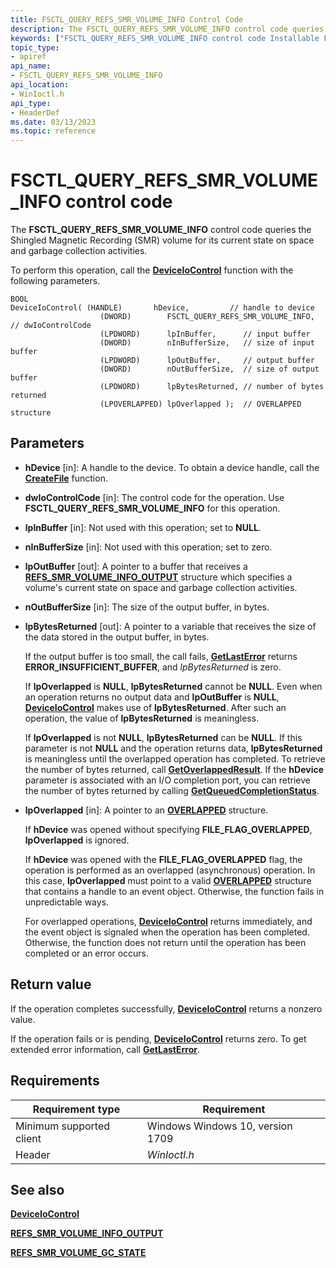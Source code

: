 ```yaml
---
title: FSCTL_QUERY_REFS_SMR_VOLUME_INFO Control Code
description: The FSCTL_QUERY_REFS_SMR_VOLUME_INFO control code queries the Shingled Magnetic Recording (SMR) volume for its current state on space and garbage collection activities.
keywords: ["FSCTL_QUERY_REFS_SMR_VOLUME_INFO control code Installable File System Drivers"]
topic_type:
- apiref
api_name:
- FSCTL_QUERY_REFS_SMR_VOLUME_INFO
api_location:
- WinIoctl.h
api_type:
- HeaderDef
ms.date: 03/13/2023
ms.topic: reference
---
```


# FSCTL_QUERY_REFS_SMR_VOLUME_INFO control code

The **FSCTL_QUERY_REFS_SMR_VOLUME_INFO** control code queries the Shingled Magnetic Recording (SMR) volume for its current state on space and garbage collection activities.

To perform this operation, call the [**DeviceIoControl**](/windows/win32/api/ioapiset/nf-ioapiset-deviceiocontrol) function with the following parameters.

```ManagedCPlusPlus
BOOL 
DeviceIoControl( (HANDLE)       hDevice,         // handle to device
                    (DWORD)        FSCTL_QUERY_REFS_SMR_VOLUME_INFO, // dwIoControlCode
                    (LPDWORD)      lpInBuffer,      // input buffer
                    (DWORD)        nInBufferSize,   // size of input buffer
                    (LPDWORD)      lpOutBuffer,     // output buffer
                    (DWORD)        nOutBufferSize,  // size of output buffer
                    (LPDWORD)      lpBytesReturned, // number of bytes returned
                    (LPOVERLAPPED) lpOverlapped );  // OVERLAPPED structure
```

## Parameters

- **hDevice** [in]: A handle to the device. To obtain a device handle, call the [**CreateFile**](/windows/win32/api/fileapi/nf-fileapi-createfilea) function.

- **dwIoControlCode** [in]: The control code for the operation. Use **FSCTL_QUERY_REFS_SMR_VOLUME_INFO** for this operation.

- **lpInBuffer** [in]: Not used with this operation; set to **NULL**.

- **nInBufferSize** [in]: Not used with this operation; set to zero.

- **lpOutBuffer** [out]: A pointer to a buffer that receives a [**REFS_SMR_VOLUME_INFO_OUTPUT**](/windows-hardware/drivers/ddi/ntifs/ns-ntifs-_refs_smr_volume_info_output) structure which specifies a volume's current state on space and garbage collection activities.

- **nOutBufferSize** [in]: The size of the output buffer, in bytes.

- **lpBytesReturned** [out]: A pointer to a variable that receives the size of the data stored in the output buffer, in bytes.

  If the output buffer is too small, the call fails, [**GetLastError**](/windows/win32/api/errhandlingapi/nf-errhandlingapi-getlasterror) returns **ERROR_INSUFFICIENT_BUFFER**, and *lpBytesReturned* is zero.

  If **lpOverlapped** is **NULL**, **lpBytesReturned** cannot be **NULL**. Even when an operation returns no output data and **lpOutBuffer** is **NULL**, [**DeviceIoControl**](/windows/win32/api/ioapiset/nf-ioapiset-deviceiocontrol) makes use of **lpBytesReturned**. After such an operation, the value of **lpBytesReturned** is meaningless.

  If **lpOverlapped** is not **NULL**, **lpBytesReturned** can be **NULL**. If this parameter is not **NULL** and the operation returns data, **lpBytesReturned** is meaningless until the overlapped operation has completed. To retrieve the number of bytes returned, call [**GetOverlappedResult**](/windows/win32/api/ioapiset/nf-ioapiset-getoverlappedresult). If the **hDevice** parameter is associated with an I/O completion port, you can retrieve the number of bytes returned by calling [**GetQueuedCompletionStatus**](/windows/win32/api/ioapiset/nf-ioapiset-getqueuedcompletionstatus).

- **lpOverlapped** [in]: A pointer to an [**OVERLAPPED**](/windows/win32/api/minwinbase/ns-minwinbase-overlapped) structure.

  If **hDevice** was opened without specifying **FILE_FLAG_OVERLAPPED**, **lpOverlapped** is ignored.

  If **hDevice** was opened with the **FILE_FLAG_OVERLAPPED** flag, the operation is performed as an overlapped (asynchronous) operation. In this case, **lpOverlapped** must point to a valid [**OVERLAPPED**](/windows/win32/api/minwinbase/ns-minwinbase-overlapped) structure that contains a handle to an event object. Otherwise, the function fails in unpredictable ways.

  For overlapped operations, [**DeviceIoControl**](/windows/win32/api/ioapiset/nf-ioapiset-deviceiocontrol) returns immediately, and the event object is signaled when the operation has been completed. Otherwise, the function does not return until the operation has been completed or an error occurs.

## Return value

If the operation completes successfully, [**DeviceIoControl**](/windows/win32/api/ioapiset/nf-ioapiset-deviceiocontrol) returns a nonzero value.

If the operation fails or is pending, [**DeviceIoControl**](/windows/win32/api/ioapiset/nf-ioapiset-deviceiocontrol) returns zero. To get extended error information, call [**GetLastError**](/windows/win32/api/errhandlingapi/nf-errhandlingapi-getlasterror).

## Requirements

| Requirement type | Requirement |
| ---------------- | ----------- |
| Minimum supported client | Windows Windows 10, version 1709 |
| Header | *WinIoctl.h* |

## See also

[**DeviceIoControl**](/windows/win32/api/ioapiset/nf-ioapiset-deviceiocontrol)

[**REFS_SMR_VOLUME_INFO_OUTPUT**](/windows-hardware/drivers/ddi/ntifs/ns-ntifs-_refs_smr_volume_info_output)

[**REFS_SMR_VOLUME_GC_STATE**](/windows-hardware/drivers/ddi/ntifs/ne-ntifs-_refs_smr_volume_gc_state)
